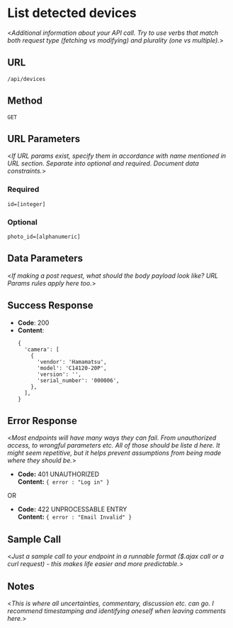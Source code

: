 # List detected devices

  <_Additional information about your API call. Try to use verbs that match both request type (fetching vs modifying) and plurality (one vs multiple)._>

## URL

  `/api/devices`

## Method
  
  `GET`
  
## URL Parameters

   <_If URL params exist, specify them in accordance with name mentioned in URL section. Separate into optional and required. Document data constraints._> 

### Required
 
   `id=[integer]`

### Optional
 
   `photo_id=[alphanumeric]`

## Data Parameters

  <_If making a post request, what should the body payload look like? URL Params rules apply here too._>

## Success Response

* **Code**: 200
* **Content**:
  ```
  {
    'camera': [
      {
        'vendor': 'Hamamatsu',
        'model': 'C14120-20P',
        'version': '',
        'serial_number': '000006',
      },
    ],
  }
  ```
 
## Error Response

  <_Most endpoints will have many ways they can fail. From unauthorized access, to wrongful parameters etc. All of those should be liste d here. It might seem repetitive, but it helps prevent assumptions from being made where they should be._>

  * **Code:** 401 UNAUTHORIZED <br />
    **Content:** `{ error : "Log in" }`

  OR

  * **Code:** 422 UNPROCESSABLE ENTRY <br />
    **Content:** `{ error : "Email Invalid" }`

## Sample Call

  <_Just a sample call to your endpoint in a runnable format ($.ajax call or a curl request) - this makes life easier and more predictable._> 

## Notes

  <_This is where all uncertainties, commentary, discussion etc. can go. I recommend timestamping and identifying oneself when leaving comments here._> 
